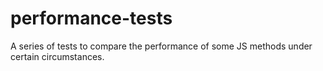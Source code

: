 # performance-tests
A series of tests to compare the performance of some JS methods under certain circumstances.
